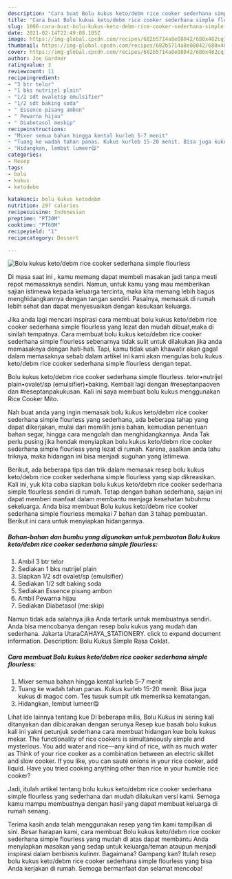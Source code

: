 ```yaml
---
description: "Cara buat Bolu kukus keto/debm rice cooker sederhana simple flourless yang nikmat dan Mudah Dibuat"
title: "Cara buat Bolu kukus keto/debm rice cooker sederhana simple flourless yang nikmat dan Mudah Dibuat"
slug: 1006-cara-buat-bolu-kukus-keto-debm-rice-cooker-sederhana-simple-flourless-yang-nikmat-dan-mudah-dibuat
date: 2021-02-14T22:49:08.105Z
image: https://img-global.cpcdn.com/recipes/682b5714a8e08042/680x482cq70/bolu-kukus-ketodebm-rice-cooker-sederhana-simple-flourless-foto-resep-utama.jpg
thumbnail: https://img-global.cpcdn.com/recipes/682b5714a8e08042/680x482cq70/bolu-kukus-ketodebm-rice-cooker-sederhana-simple-flourless-foto-resep-utama.jpg
cover: https://img-global.cpcdn.com/recipes/682b5714a8e08042/680x482cq70/bolu-kukus-ketodebm-rice-cooker-sederhana-simple-flourless-foto-resep-utama.jpg
author: Joe Gardner
ratingvalue: 3
reviewcount: 11
recipeingredient:
- "3 btr telor"
- "1 bks nutrijel plain"
- "1/2 sdt ovaletsp emulsifier"
- "1/2 sdt baking soda"
- " Essence pisang ambon"
- " Pewarna hijau"
- " Diabetasol meskip"
recipeinstructions:
- "Mixer semua bahan hingga kental kurleb 5-7 menit"
- "Tuang ke wadah tahan panas. Kukus kurleb 15-20 menit. Bisa juga kukus di magoc com. Tes tusuk sumpit utk memeriksa kematangan."
- "Hidangkan, lembut lumeer😋"
categories:
- Resep
tags:
- bolu
- kukus
- ketodebm

katakunci: bolu kukus ketodebm 
nutrition: 297 calories
recipecuisine: Indonesian
preptime: "PT30M"
cooktime: "PT60M"
recipeyield: "1"
recipecategory: Dessert

---
```



![Bolu kukus keto/debm rice cooker sederhana simple flourless](https://img-global.cpcdn.com/recipes/682b5714a8e08042/680x482cq70/bolu-kukus-ketodebm-rice-cooker-sederhana-simple-flourless-foto-resep-utama.jpg)

Di masa  saat ini , kamu memang dapat membeli masakan jadi tanpa mesti repot memasaknya sendiri. Namun, untuk kamu yang mau memberikan sajian istimewa kepada keluarga tercinta, maka kita memang lebih bagus menghidangkannya dengan tangan sendiri. Pasalnya, memasak di rumah lebih sehat dan dapat menyesuaikan dengan kesukaan keluarga.

Jika anda lagi mencari inspirasi cara membuat bolu kukus keto/debm rice cooker sederhana simple flourless yang lezat dan mudah dibuat,maka di sinilah tempatnya. Cara membuat bolu kukus keto/debm rice cooker sederhana simple flourless  sebenarnya tidak sulit untuk dilakukan jika anda memasaknya dengan hati-hati. Tapi, kamu tidak usah khawatir akan gagal dalam memasaknya 
sebab dalam artikel ini kami akan mengulas bolu kukus keto/debm rice cooker sederhana simple flourless dengan tepat.  

Bolu kukus keto/debm rice cooker sederhana simple flourless. telor•nutrijel plain•ovalet/sp (emulsifier)•baking. Kembali lagi dengan #reseptanpaoven dan #reseptanpakukusan. Kali ini saya membuat bolu kukus menggunakan Rice Cooker Mito.

Nah buat anda yang ingin memasak bolu kukus keto/debm rice cooker sederhana simple flourless yang sederhana, ada beberapa tahap yang dapat dikerjakan, mulai dari memilih jenis bahan, kemudian penentuan bahan segar, hingga cara mengolah dan menghidangkannya. Anda Tak perlu pusing jika hendak menyiapkan bolu kukus keto/debm rice cooker sederhana simple flourless yang lezat di rumah. Karena, asalkan anda  tahu triknya, maka hidangan ini bisa menjadi suguhan yang istimewa.

Berikut, ada beberapa tips dan trik dalam memasak resep bolu kukus keto/debm rice cooker sederhana simple flourless yang siap dikreasikan. Kali ini, yuk kita coba siapkan bolu kukus keto/debm rice cooker sederhana simple flourless sendiri di rumah. Tetap dengan bahan sederhana, sajian ini dapat memberi manfaat dalam membantu menjaga kesehatan tubuhmu sekeluarga. Anda bisa membuat Bolu kukus keto/debm rice cooker sederhana simple flourless memakai 7 bahan dan 3 tahap pembuatan. Berikut ini cara untuk menyiapkan hidangannya.

<!--inarticleads1-->

##### Bahan-bahan dan bumbu yang digunakan untuk pembuatan Bolu kukus keto/debm rice cooker sederhana simple flourless:

1. Ambil 3 btr telor
1. Sediakan 1 bks nutrijel plain
1. Siapkan 1/2 sdt ovalet/sp (emulsifier)
1. Sediakan 1/2 sdt baking soda
1. Sediakan  Essence pisang ambon
1. Ambil  Pewarna hijau
1. Sediakan  Diabetasol (me:skip)


Namun tidak ada salahnya jika Anda tertarik untuk membuatnya sendiri. Anda bisa mencobanya dengan resep bolu kukus yang mudah dan sederhana. Jakarta UtaraCAHAYA_STATIONERY. click to expand document information. Description: Bolu Kukus Simple Rasa Coklat. 

<!--inarticleads2-->

##### Cara membuat Bolu kukus keto/debm rice cooker sederhana simple flourless:

1. Mixer semua bahan hingga kental kurleb 5-7 menit
1. Tuang ke wadah tahan panas. Kukus kurleb 15-20 menit. Bisa juga kukus di magoc com. Tes tusuk sumpit utk memeriksa kematangan.
1. Hidangkan, lembut lumeer😋


Lihat ide lainnya tentang kue Di beberapa milis, Bolu Kukus ini sering kali ditanyakan dan dibicarakan dengan serunya Resep kue basah bolu kukus kali ini yakni petunjuk sederhana cara membuat hidangan kue bolu kukus mekar. The functionality of rice cookers is simultaneously simple and mysterious. You add water and rice—any kind of rice, with as much water as Think of your rice cooker as a combination between an electric skillet and slow cooker. If you like, you can sauté onions in your rice cooker, add liquid. Have you tried cooking anything other than rice in your humble rice cooker? 

Jadi, itulah artikel tentang  bolu kukus keto/debm rice cooker sederhana simple flourless  yang sederhana dan mudah dilakukan versi kami. Semoga kamu mampu membuatnya dengan hasil yang dapat membuat keluarga di rumah senang. 

Terima kasih anda telah menggunakan resep yang tim kami tampilkan di sini. Besar harapan kami, cara membuat  Bolu kukus keto/debm rice cooker sederhana simple flourless yang mudah di atas dapat membantu Anda menyiapkan masakan yang sedap untuk keluarga/teman ataupun menjadi inspirasi dalam berbisnis kuliner. Bagaimana? Gampang kan? Itulah resep bolu kukus keto/debm rice cooker sederhana simple flourless yang bisa Anda kerjakan di rumah. Semoga bermanfaat dan selamat mencoba!

